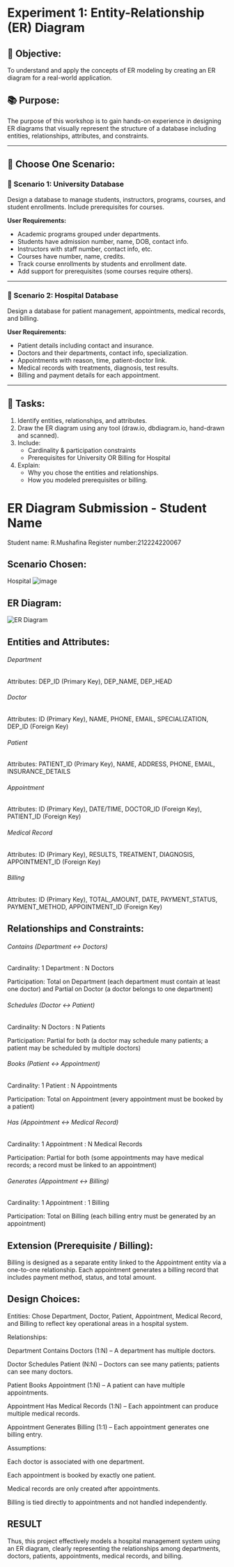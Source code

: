 # Experiment 1: Entity-Relationship (ER) Diagram

## 🎯 Objective:
To understand and apply the concepts of ER modeling by creating an ER diagram for a real-world application.

## 📚 Purpose:
The purpose of this workshop is to gain hands-on experience in designing ER diagrams that visually represent the structure of a database including entities, relationships, attributes, and constraints.

---

## 🧪 Choose One Scenario:

### 🔹 Scenario 1: University Database
Design a database to manage students, instructors, programs, courses, and student enrollments. Include prerequisites for courses.

**User Requirements:**
- Academic programs grouped under departments.
- Students have admission number, name, DOB, contact info.
- Instructors with staff number, contact info, etc.
- Courses have number, name, credits.
- Track course enrollments by students and enrollment date.
- Add support for prerequisites (some courses require others).

---

### 🔹 Scenario 2: Hospital Database
Design a database for patient management, appointments, medical records, and billing.

**User Requirements:**
- Patient details including contact and insurance.
- Doctors and their departments, contact info, specialization.
- Appointments with reason, time, patient-doctor link.
- Medical records with treatments, diagnosis, test results.
- Billing and payment details for each appointment.

---

## 📝 Tasks:
1. Identify entities, relationships, and attributes.
2. Draw the ER diagram using any tool (draw.io, dbdiagram.io, hand-drawn and scanned).
3. Include:
   - Cardinality & participation constraints
   - Prerequisites for University OR Billing for Hospital
4. Explain:
   - Why you chose the entities and relationships.
   - How you modeled prerequisites or billing.

# ER Diagram Submission - Student Name
Student name: R.Mushafina 
Register number:212224220067
## Scenario Chosen:
Hospital
![image](https://github.com/user-attachments/assets/a37b9518-a750-4f08-87ee-a2a461d4dac9)

## ER Diagram:
![ER Diagram](er_diagram.png)

## Entities and Attributes:
###### Department

Attributes: DEP_ID (Primary Key), DEP_NAME, DEP_HEAD

###### Doctor

Attributes: ID (Primary Key), NAME, PHONE, EMAIL, SPECIALIZATION, DEP_ID (Foreign Key)

###### Patient

Attributes: PATIENT_ID (Primary Key), NAME, ADDRESS, PHONE, EMAIL, INSURANCE_DETAILS

###### Appointment

Attributes: ID (Primary Key), DATE/TIME, DOCTOR_ID (Foreign Key), PATIENT_ID (Foreign Key)

###### Medical Record

Attributes: ID (Primary Key), RESULTS, TREATMENT, DIAGNOSIS, APPOINTMENT_ID (Foreign Key)

###### Billing

Attributes: ID (Primary Key), TOTAL_AMOUNT, DATE, PAYMENT_STATUS, PAYMENT_METHOD, APPOINTMENT_ID (Foreign Key)
 

## Relationships and Constraints:
###### Contains (Department ↔ Doctors)

Cardinality: 1 Department : N Doctors

Participation: Total on Department (each department must contain at least one doctor) and Partial on Doctor (a doctor belongs to one department)

###### Schedules (Doctor ↔ Patient)

Cardinality: N Doctors : N Patients

Participation: Partial for both (a doctor may schedule many patients; a patient may be scheduled by multiple doctors)

###### Books (Patient ↔ Appointment)

Cardinality: 1 Patient : N Appointments

Participation: Total on Appointment (every appointment must be booked by a patient)

###### Has (Appointment ↔ Medical Record)

Cardinality: 1 Appointment : N Medical Records

Participation: Partial for both (some appointments may have medical records; a record must be linked to an appointment)

###### Generates (Appointment ↔ Billing)

Cardinality: 1 Appointment : 1 Billing

Participation: Total on Billing (each billing entry must be generated by an appointment)


## Extension (Prerequisite / Billing):
Billing is designed as a separate entity linked to the Appointment entity via a one-to-one relationship. Each appointment generates a billing record that includes payment method, status, and total amount.

## Design Choices:
Entities: Chose Department, Doctor, Patient, Appointment, Medical Record, and Billing to reflect key operational areas in a hospital system.

Relationships:

Department Contains Doctors (1:N) – A department has multiple doctors.

Doctor Schedules Patient (N:N) – Doctors can see many patients; patients can see many doctors.

Patient Books Appointment (1:N) – A patient can have multiple appointments.

Appointment Has Medical Records (1:N) – Each appointment can produce multiple medical records.

Appointment Generates Billing (1:1) – Each appointment generates one billing entry.

Assumptions:

Each doctor is associated with one department.

Each appointment is booked by exactly one patient.

Medical records are only created after appointments.

Billing is tied directly to appointments and not handled independently.

## RESULT

Thus, this project effectively models a hospital management system using an ER diagram, clearly representing the relationships among departments, doctors, patients, appointments, medical records, and billing.
